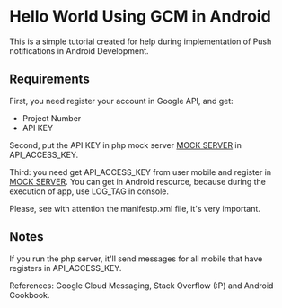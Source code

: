 Hello World Using GCM in Android
==================================
This is a simple tutorial created for help during implementation of Push notifications in Android Development.

Requirements
-------------

First, you need register your account in Google API, and get:
* Project Number
* API KEY 

Second, put the API KEY in php mock server [MOCK SERVER](https://github.com/brunogabriel/helloWorldGCMAndroid/blob/master/mock_server.php) in API_ACCESS_KEY.

Third: you need get API_ACCESS_KEY from user mobile and register in [MOCK SERVER](https://github.com/brunogabriel/helloWorldGCMAndroid/blob/master/mock_server.php). You can get in Android resource, because during the execution of app, use LOG_TAG in console.

Please, see with attention the manifestp.xml file, it's very important.


Notes
------

If you run the php server, it'll send messages for all mobile that have registers in API_ACCESS_KEY.

References: Google Cloud Messaging, Stack Overflow (:P) and Android Cookbook.





